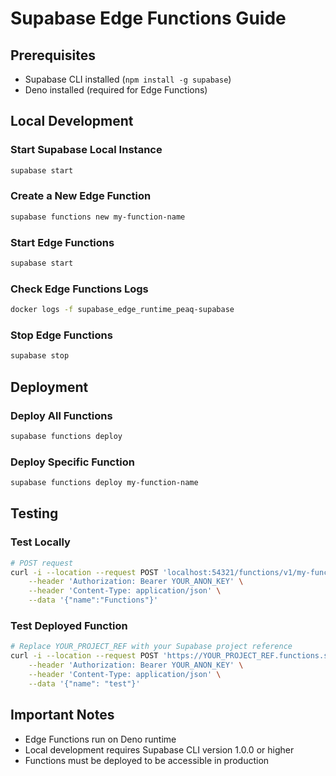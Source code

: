 # Supabase Edge Functions Guide

## Prerequisites

- Supabase CLI installed (`npm install -g supabase`)
- Deno installed (required for Edge Functions)

## Local Development

### Start Supabase Local Instance

```bash
supabase start
```

### Create a New Edge Function

```bash
supabase functions new my-function-name
```

### Start Edge Functions

```bash
supabase start
```

### Check Edge Functions Logs

```bash
docker logs -f supabase_edge_runtime_peaq-supabase
```

### Stop Edge Functions

```bash
supabase stop
```

## Deployment

### Deploy All Functions

```bash
supabase functions deploy
```

### Deploy Specific Function

```bash
supabase functions deploy my-function-name
```

## Testing

### Test Locally

```bash
# POST request
curl -i --location --request POST 'localhost:54321/functions/v1/my-function-name' \
    --header 'Authorization: Bearer YOUR_ANON_KEY' \
    --header 'Content-Type: application/json' \
    --data '{"name":"Functions"}'
```

### Test Deployed Function

```bash
# Replace YOUR_PROJECT_REF with your Supabase project reference
curl -i --location --request POST 'https://YOUR_PROJECT_REF.functions.supabase.co/my-function-name' \
    --header 'Authorization: Bearer YOUR_ANON_KEY' \
    --header 'Content-Type: application/json' \
    --data '{"name": "test"}'
```

## Important Notes

- Edge Functions run on Deno runtime
- Local development requires Supabase CLI version 1.0.0 or higher
- Functions must be deployed to be accessible in production
